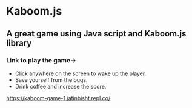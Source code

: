 # Kaboom.js

## A great game using Java script and Kaboom.js library

### Link to play the game->

 -  Click anywhere on the screen to wake up the player.
 -  Save yourself from the bugs.
 -  Drink coffee and increase the score.

https://kaboom-game-1.jatinbisht.repl.co/
